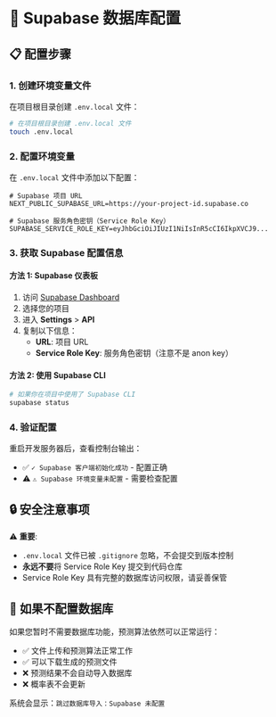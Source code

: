 # 🔧 Supabase 数据库配置

## 📋 配置步骤

### 1. 创建环境变量文件
在项目根目录创建 `.env.local` 文件：

```bash
# 在项目根目录创建 .env.local 文件
touch .env.local
```

### 2. 配置环境变量
在 `.env.local` 文件中添加以下配置：

```env
# Supabase 项目 URL
NEXT_PUBLIC_SUPABASE_URL=https://your-project-id.supabase.co

# Supabase 服务角色密钥（Service Role Key）
SUPABASE_SERVICE_ROLE_KEY=eyJhbGciOiJIUzI1NiIsInR5cCI6IkpXVCJ9...
```

### 3. 获取 Supabase 配置信息

#### 方法 1: Supabase 仪表板
1. 访问 [Supabase Dashboard](https://app.supabase.com/)
2. 选择您的项目
3. 进入 **Settings** > **API**
4. 复制以下信息：
   - **URL**: 项目 URL
   - **Service Role Key**: 服务角色密钥（注意不是 anon key）

#### 方法 2: 使用 Supabase CLI
```bash
# 如果你在项目中使用了 Supabase CLI
supabase status
```

### 4. 验证配置
重启开发服务器后，查看控制台输出：
- ✅ `✓ Supabase 客户端初始化成功` - 配置正确
- ⚠️ `⚠️ Supabase 环境变量未配置` - 需要检查配置

## 🔒 安全注意事项

⚠️ **重要**: 
- `.env.local` 文件已被 `.gitignore` 忽略，不会提交到版本控制
- **永远不要**将 Service Role Key 提交到代码仓库
- Service Role Key 具有完整的数据库访问权限，请妥善保管

## 🚫 如果不配置数据库

如果您暂时不需要数据库功能，预测算法依然可以正常运行：
- ✅ 文件上传和预测算法正常工作
- ✅ 可以下载生成的预测文件
- ❌ 预测结果不会自动导入数据库
- ❌ 概率表不会更新

系统会显示：`跳过数据库导入：Supabase 未配置`
